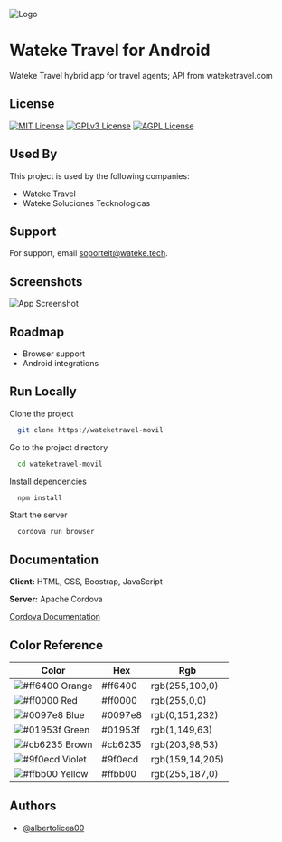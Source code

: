 
![Logo](https://dev-to-uploads.s3.amazonaws.com/uploads/articles/th5xamgrr6se0x5ro4g6.png)


# Wateke Travel for Android

Wateke Travel hybrid app for travel agents; API from wateketravel.com

## License

[![MIT License](https://img.shields.io/badge/License-MIT-green.svg)](https://choosealicense.com/licenses/mit/)
[![GPLv3 License](https://img.shields.io/badge/License-GPL%20v3-yellow.svg)](https://opensource.org/licenses/)
[![AGPL License](https://img.shields.io/badge/license-AGPL-blue.svg)](http://www.gnu.org/licenses/agpl-3.0)

## Used By

This project is used by the following companies:

- Wateke Travel
- Wateke Soluciones Tecknologicas


## Support

For support, email soporteit@wateke.tech.


## Screenshots

![App Screenshot](https://via.placeholder.com/468x300?text=App+Screenshot+Here)


## Roadmap

- Browser support
- Android integrations



## Run Locally

Clone the project

```bash
  git clone https://wateketravel-movil
```

Go to the project directory

```bash
  cd wateketravel-movil
```

Install dependencies

```bash
  npm install
```

Start the server

```bash
  cordova run browser
```


## Documentation

**Client:** HTML, CSS, Boostrap, JavaScript

**Server:** Apache Cordova

[Cordova Documentation](https://cordova.apache.org/#getstarted)

## Color Reference

| Color                                                         | Hex       | Rgb               |
| ------------------------------------------------------------- | --------- |------------------ |
|![#ff6400](https://via.placeholder.com/10/ff6400?text=) Orange |  #ff6400  | rgb(255,100,0)	|
|![#ff0000](https://via.placeholder.com/10/ff0000?text=) Red    |  #ff0000  | rgb(255,0,0)		|
|![#0097e8](https://via.placeholder.com/10/0097e8?text=) Blue   |  #0097e8  | rgb(0,151,232)	|
|![#01953f](https://via.placeholder.com/10/01953f?text=) Green  |  #01953f  | rgb(1,149,63)		|
|![#cb6235](https://via.placeholder.com/10/cb6235?text=) Brown  |  #cb6235  | rgb(203,98,53)	|
|![#9f0ecd](https://via.placeholder.com/10/9f0ecd?text=) Violet |  #9f0ecd  | rgb(159,14,205)	|
|![#ffbb00](https://via.placeholder.com/10/ffbb00?text=) Yellow |  #ffbb00  | rgb(255,187,0)	|


## Authors

- [@albertolicea00](https://www.github.com/albertolicea00)

